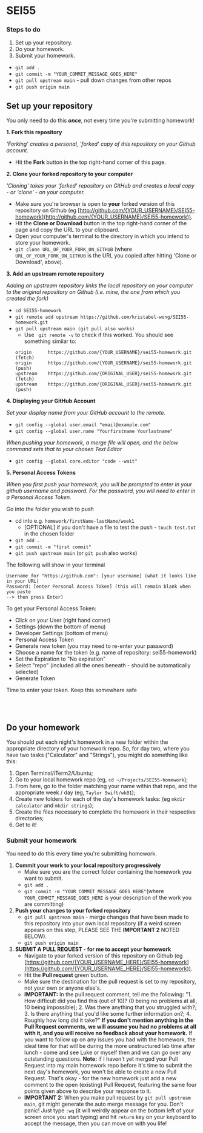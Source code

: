 # SEI55

### Steps to do

1. Set up your repository.
2. Do your homework.
3. Submit your homework.
  - `git add .`
  - `git commit -m "YOUR_COMMIT_MESSAGE_GOES_HERE"`
  - `git pull upstream main` - pull down changes from other repos
  - `git push origin main`
## Set up your repository

You only need to do this _**once**_, not every time you're submitting homework!

**1. Fork this repository**

_'Forking' creates a personal, 'forked' copy of this repository on your Github account._

- Hit the **Fork** button in the top right-hand corner of this page.

**2. Clone your forked repository to your computer**

_'Cloning' takes your 'forked' repository on GitHub and creates a local copy - or 'clone' - on your computer._

- Make sure you're browser is open to **your** forked version of this repository on Github (eg [http://github.com/{YOUR_USERNAME}/SEI55-homework](http://github.com/{YOUR_USERNAME}/SEI55-homework)).
- Hit the **Clone or Download** button in the top right-hand corner of the page and copy the URL to your clipboard.
- Open your computer's terminal to the directory in which you intend to store your homework.
- `git clone URL_OF_YOUR_FORK_ON_GITHUB` (where `URL_OF_YOUR_FORK_ON_GITHUB` is the URL you copied after hitting 'Clone or Download', above).

**3. Add an upstream remote repository**

_Adding an upstream repository links the local repository on your computer to the original repository on Github (i.e. mine, the one from which you created the fork)_

* `cd SEI55-homework`
* `git remote add upstream https://github.com/kristabel-wong/SEI55-homework.git`
* `git pull upstream main (git pull also works)` 
    *  Use ` git remote -v` to check if this worked. You should see something similar to:
    ``` 
    origin      https://github.com/{YOUR_USERNAME}/sei55-homework.git   (fetch)
    origin      https://github.com/{YOUR_USERNAME}/sei55-homework.git   (push)
    upstream    https://github.com/{ORIGINAL_USER}/sei55-homework.git   (fetch)
    upstream    https://github.com/{ORIGINAL_USER}/sei55-homework.git   (push)
    ```

**4. Displaying your GitHub Account**

_Set your display name from your GitHub account to the remote._

*   `git config --global user.email "email@example.com"`
* `git config --global user.name "Yourfirstname Yourlastname"`

_When pushing your homework, a merge file will open, and the below command sets that to your chosen Text Editor_
* `git config --global core.editor "code --wait"`

**5. Personal Access Tokens**

_When you first push your homework, you will be prompted to enter in your github username and password. For the password, you will need to enter in a Personal Access Token._

Go into the folder you wish to push
* cd into e.g. `homework/firstName-lastName/week1`
    * [OPTIONAL] if you don't have a file to test the push - `touch test.txt` in the chosen folder     
* `git add .`
* `git commit -m "first commit"`
* `git push upstream main` (or `git push` also works)

The following will show in your terminal

```
Username for "https://github.com": [your username] (what it looks like in your URL)
Password: [enter Personal Access Token] (this will remain blank when you paste 
--> then press Enter)
```  
To get your Personal Access Token:
* Click on your User (right hand corner) 
* Settings (down the bottom of menu)
* Developer Settings (bottom of menu)
* Personal Access Token
* Generate new token (you may need to re-enter your password)
* Choose a name for the token (e.g. name of repository: sei55-homework)
* Set the Expiration to "No expiration"
* Select "repo" (included all the ones beneath - should be automatically selected)
* Generate Token

Time to enter your token. Keep this somewhere safe

<br/>
<br/>

## Do your homework

You should put each night's homework in a new folder within the appropriate directory of your homework repo. So, for day two, where you have two tasks ("Calculator" and "Strings"), you might do something like this:

1. Open Terminal/iTerm2/Ubuntu;
2. Go to your local homework repo (eg, `cd ~/Projects/SEI55-homework`);
3. From here, go to the folder matching your name within that repo, and the appropriate week / day (eg, `Taylor Swift/wk01`);
4. Create new folders for each of the day's homework tasks: (eg `mkdir calculator` and `mkdir strings`);
5. Create the files necessary to complete the homework in their respective directories;
6. Get to it!

### Submit your homework

You need to do this every time you're submitting homework.

1. **Commit your work to your local repository progressively**
    - Make sure you are the correct folder containing the homework you want to submit.
    - `git add .`
    - `git commit -m "YOUR_COMMIT_MESSAGE_GOES_HERE"`(where `YOUR_COMMIT_MESSAGE_GOES_HERE` is your description of the work you are committing)
2. **Push your changes to your forked repository**
    - `git pull upstream main` - merge changes that have been made to this repository into your own local repository (if a weird screen appears on this step, PLEASE SEE THE **IMPORTANT 2** NOTED BELOW).
    - `git push origin main`
3. **SUBMIT A PULL REQUEST - for me to accept your homework**
    - Navigate to your forked version of this repository on Github (eg [https://github.com/{YOUR_USERNAME_HERE}/SEI55-homework](https://github.com/{YOUR_USERNAME_HERE}/SEI55-homework)).
    - Hit the **Pull request** green button.
    - Make sure the destination for the pull request is set to my repository, not your own or anyone else's.
    * **IMPORTANT:**
    In the pull request comment, tell me the following:
    "1. How difficult did you find this (out of 10)? (0 being no problems at all, 10 being impossible); 2. Was there anything that you struggled with?; 3. Is there anything that you'd like some further information on?; 4. Roughly how long did it take?"
    **If you don't mention anything in the Pull Request comments, we will assume you had no problems at all with it, and you will receive no feedback about your homework.**
    If you want to follow up on any issues you had with the homework, the ideal time for that will be during the more unstructured lab time after lunch - come and see Luke or myself then and we can go over any outstanding questions.
    **Note:** if I haven't yet merged your Pull Request into my main homework repo before it's time to submit the next day's homework, you won't be able to create a new Pull Request. That's okay - for the new homework just add a new comment to the open (existing) Pull Request, featuring the same four points given above to describe your response to it.
    * **IMPORTANT 2:**
    When you make pull request by `git pull upstream main`, git might generate the auto merge message for you. Don't panic! Just type `:wq` (it will weirdly appear on the bottom left of your screen once you start typing) and hit `return` key on your keyboard to accept the message, then you can move on with you life!